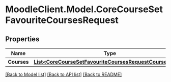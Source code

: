 # MoodleClient.Model.CoreCourseSetFavouriteCoursesRequest

## Properties

Name | Type | Description | Notes
------------ | ------------- | ------------- | -------------
**Courses** | [**List&lt;CoreCourseSetFavouriteCoursesRequestCoursesInner&gt;**](CoreCourseSetFavouriteCoursesRequestCoursesInner.md) |  | 

[[Back to Model list]](../README.md#documentation-for-models) [[Back to API list]](../README.md#documentation-for-api-endpoints) [[Back to README]](../README.md)

